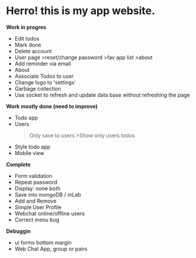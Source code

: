 
# Herro! this is my app website.


**Work in progres**

* Edit todos
* Mark done
* Delete account
* User page >reset/change password >fav app list >about
* Add reminder via email
* About
* Associate Todos to user
* Change logo to 'settings'
* Garbage collection
* Use socket to refresh and update data base without refreshing the page


**Work mostly done (need to improve)**

* Todo app 
* Users 
    >Only save to users 
        >Show only users todos 
* Style todo app
* Mobile view

**Complete**

* Form validation 
* Repeat password
* Display: none both
* Save into mongoDB / mLab 
* Add and Remove
* Simple User Profile
* Webchat online/offline users
* Correct menu bug


**Debuggin**

* ui forms bottom margin
* Web Chat App, group or pairs



